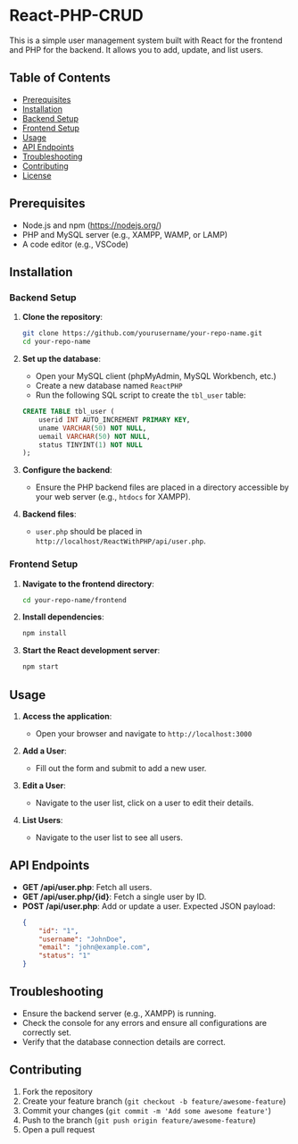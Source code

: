 # React-PHP-CRUD

This is a simple user management system built with React for the frontend and PHP for the backend. It allows you to add, update, and list users.

## Table of Contents

- [Prerequisites](#prerequisites)
- [Installation](#installation)
- [Backend Setup](#backend-setup)
- [Frontend Setup](#frontend-setup)
- [Usage](#usage)
- [API Endpoints](#api-endpoints)
- [Troubleshooting](#troubleshooting)
- [Contributing](#contributing)
- [License](#license)

## Prerequisites

- Node.js and npm (https://nodejs.org/)
- PHP and MySQL server (e.g., XAMPP, WAMP, or LAMP)
- A code editor (e.g., VSCode)

## Installation

### Backend Setup

1. **Clone the repository**:
    ```bash
    git clone https://github.com/yourusername/your-repo-name.git
    cd your-repo-name
    ```

2. **Set up the database**:
    - Open your MySQL client (phpMyAdmin, MySQL Workbench, etc.)
    - Create a new database named `ReactPHP`
    - Run the following SQL script to create the `tbl_user` table:

    ```sql
    CREATE TABLE tbl_user (
        userid INT AUTO_INCREMENT PRIMARY KEY,
        uname VARCHAR(50) NOT NULL,
        uemail VARCHAR(50) NOT NULL,
        status TINYINT(1) NOT NULL
    );
    ```

3. **Configure the backend**:
    - Ensure the PHP backend files are placed in a directory accessible by your web server (e.g., `htdocs` for XAMPP).

4. **Backend files**:
    - `user.php` should be placed in `http://localhost/ReactWithPHP/api/user.php`.

### Frontend Setup

1. **Navigate to the frontend directory**:
    ```bash
    cd your-repo-name/frontend
    ```

2. **Install dependencies**:
    ```bash
    npm install
    ```

3. **Start the React development server**:
    ```bash
    npm start
    ```

## Usage

1. **Access the application**:
    - Open your browser and navigate to `http://localhost:3000`

2. **Add a User**:
    - Fill out the form and submit to add a new user.

3. **Edit a User**:
    - Navigate to the user list, click on a user to edit their details.

4. **List Users**:
    - Navigate to the user list to see all users.

## API Endpoints

- **GET /api/user.php**: Fetch all users.
- **GET /api/user.php/{id}**: Fetch a single user by ID.
- **POST /api/user.php**: Add or update a user. Expected JSON payload:
    ```json
    {
        "id": "1",
        "username": "JohnDoe",
        "email": "john@example.com",
        "status": "1"
    }
    ```

## Troubleshooting

- Ensure the backend server (e.g., XAMPP) is running.
- Check the console for any errors and ensure all configurations are correctly set.
- Verify that the database connection details are correct.

## Contributing

1. Fork the repository
2. Create your feature branch (`git checkout -b feature/awesome-feature`)
3. Commit your changes (`git commit -m 'Add some awesome feature'`)
4. Push to the branch (`git push origin feature/awesome-feature`)
5. Open a pull request

